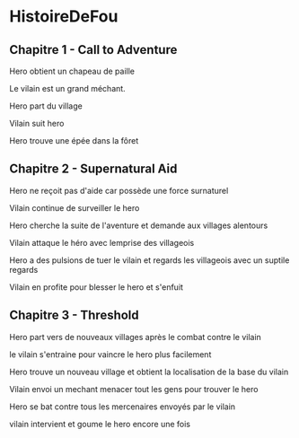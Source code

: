 # HistoireDeFou
## Chapitre 1 - Call to Adventure
Hero obtient un chapeau de paille

Le vilain est un grand méchant.

Hero part du village

Vilain suit hero

Hero trouve une épée dans la fôret

## Chapitre 2 - Supernatural Aid
Hero ne reçoit pas d'aide car possède une force surnaturel

Vilain continue de surveiller le hero

Hero cherche la suite de l'aventure et demande aux villages alentours

Vilain attaque le héro avec lemprise des villageois

Hero a des pulsions de tuer le vilain et regards les villageois avec un suptile regards

Vilain en profite pour blesser le hero et s'enfuit

## Chapitre 3 - Threshold
Hero part vers de nouveaux villages après le combat contre le vilain

le vilain s'entraine pour vaincre le hero plus facilement

Hero trouve un nouveau village et obtient la localisation de la base du vilain

Vilain envoi un mechant menacer tout les gens pour trouver le hero

Hero se bat contre tous les mercenaires envoyés par le vilain

vilain intervient et goume le hero encore une fois
